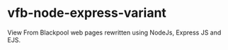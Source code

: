 # vfb-node-express-variant
View From Blackpool web pages rewritten using NodeJs, Express JS and EJS. 
